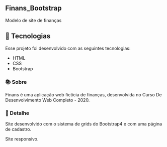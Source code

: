 ## Finans_Bootstrap
Modelo de site de finanças


## 🚀 Tecnologias

Esse projeto foi desenvolvido com as seguintes tecnologias:

- HTML
- CSS 
- Bootstrap

### 📚 Sobre

Finans é uma aplicação web fictícia de finanças, desenvolvida no Curso De Desenvolvimento Web Completo - 2020.

### 🎨 Detalhe

Site desenvolvido com o sistema de grids do Bootstrap4 e com uma página de cadastro.

Site responsivo.
